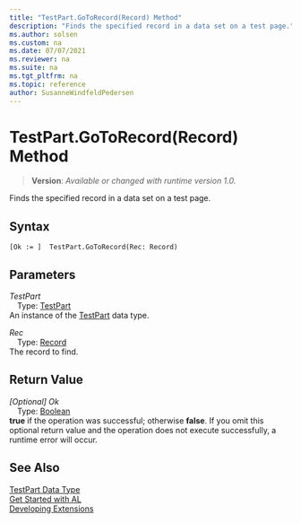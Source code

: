 ```yaml
---
title: "TestPart.GoToRecord(Record) Method"
description: "Finds the specified record in a data set on a test page."
ms.author: solsen
ms.custom: na
ms.date: 07/07/2021
ms.reviewer: na
ms.suite: na
ms.tgt_pltfrm: na
ms.topic: reference
author: SusanneWindfeldPedersen
---
```

[//]: # (START>DO_NOT_EDIT)
[//]: # (IMPORTANT:Do not edit any of the content between here and the END>DO_NOT_EDIT.)
[//]: # (Any modifications should be made in the .xml files in the ModernDev repo.)
# TestPart.GoToRecord(Record) Method
> **Version**: _Available or changed with runtime version 1.0._

Finds the specified record in a data set on a test page.


## Syntax
```AL
[Ok := ]  TestPart.GoToRecord(Rec: Record)
```
## Parameters
*TestPart*  
&emsp;Type: [TestPart](testpart-data-type.md)  
An instance of the [TestPart](testpart-data-type.md) data type.  

*Rec*  
&emsp;Type: [Record](../record/record-data-type.md)  
The record to find.  


## Return Value
*[Optional] Ok*  
&emsp;Type: [Boolean](../boolean/boolean-data-type.md)  
**true** if the operation was successful; otherwise **false**.   If you omit this optional return value and the operation does not execute successfully, a runtime error will occur.  


[//]: # (IMPORTANT: END>DO_NOT_EDIT)
## See Also
[TestPart Data Type](testpart-data-type.md)  
[Get Started with AL](../../devenv-get-started.md)  
[Developing Extensions](../../devenv-dev-overview.md)